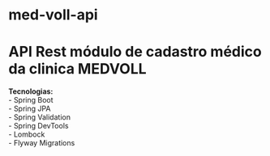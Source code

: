 # med-voll-api
<h1>API Rest módulo de cadastro médico da clinica MEDVOLL</h1>
<b>Tecnologias:</b>
<br>
- Spring Boot<br>
- Spring JPA<br>
- Spring Validation<br>
- Spring DevTools<br>
- Lombock<br>
- Flyway Migrations<br>



